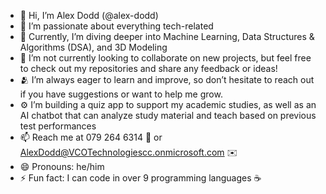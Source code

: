 - 👋 Hi, I’m Alex Dodd (@alex-dodd)
- 👀 I’m passionate about everything tech-related
- 🌱 Currently, I’m diving deeper into Machine Learning, Data Structures & Algorithms (DSA), and 3D Modeling
- 💞️ I’m not currently looking to collaborate on new projects, but feel free to check out my repositories
      and share any feedback or ideas! 
- 🫂 I’m always eager to learn and improve, so don’t hesitate to reach out if you have suggestions or 
      want to help me grow.
- ⚙️ I’m building a quiz app to support my academic studies, as well as an AI chatbot that can analyze study 
      material and teach based on previous test performances
- 📫 Reach me at 079 264 6314 🤙 or AlexDodd@VCOTechnologiescc.onmicrosoft.com ✉️
- 😄 Pronouns: he/him
- ⚡ Fun fact: I can code in over 9 programming languages ☕

<!---
alex-dodd/alex-dodd is a ✨ special ✨ repository because its `README.md` (this file) appears on your GitHub profile.
You can click the Preview link to take a look at your changes.
--->
